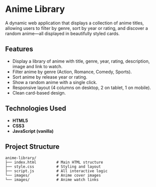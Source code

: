 # Anime Library

A dynamic web application that displays a collection of anime titles, allowing users to filter by genre, sort by year or rating, and discover a random anime—all displayed in beautifully styled cards.

## Features

- Display a library of anime with title, genre, year, rating, description, image and link to watch.
- Filter anime by genre (Action, Romance, Comedy, Sports).
- Sort anime by release year or rating.
- Show a random anime with a single click.
- Responsive layout (4 columns on desktop, 2 on tablet, 1 on mobile).
- Clean card-based design.

## Technologies Used

- **HTML5**
- **CSS3**
- **JavaScript (vanilla)**

  

## Project Structure

```plaintext
anime-library/
├── index.html         # Main HTML structure
├── style.css          # Styling and layout
├── script.js          # All interactive logic
└── images/            # Anime cover images
└── images/            # Anime watch links
